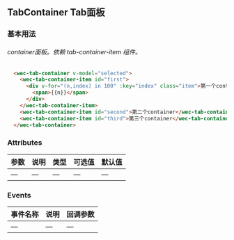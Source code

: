 ## TabContainer Tab面板
### 基本用法
###### container面板。依赖 tab-container-item 组件。
  ```html
    <wec-tab-container v-model="selected">
      <wec-tab-container-item id="first">
        <div v-for="(n,index) in 100" :key="index" class="item">第一个container-
          <span>{{n}}</span>
        </div>
      </wec-tab-container-item>
      <wec-tab-container-item id="second">第二个container</wec-tab-container-item>
      <wec-tab-container-item id="third">第三个container</wec-tab-container-item>
    </wec-tab-container>
  ```
### Attributes
| 参数 | 说明 | 类型 | 可选值 | 默认值 |
| ---- | ---- | ---- | ------ | ------ |
| —   | —   | —   | —     | —     |
### Events
| 事件名称 | 说明 | 回调参数 |
| -------- | ---- | -------- |
| —       | —   | —       |
